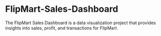 # FlipMart-Sales-Dashboard
The FlipMart Sales Dashboard is a data visualization project that provides insights into sales, profit, and transactions for FlipMart.
